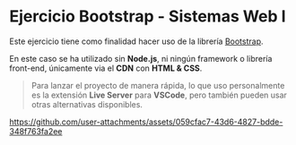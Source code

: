 # Ejercicio Bootstrap - Sistemas Web I

Este ejercicio tiene como finalidad hacer uso de la librería [Bootstrap](https://getbootstrap.com/).

En este caso se ha utilizado sin **Node.js**, ni ningún framework o librería front-end, únicamente via el **CDN** con **HTML & CSS**.

> Para lanzar el proyecto de manera rápida, lo que uso personalmente es la extensión **Live Server** para **VSCode**, pero también pueden usar otras alternativas disponibles.


https://github.com/user-attachments/assets/059cfac7-43d6-4827-bdde-348f763fa2ee
